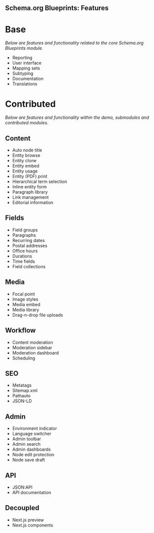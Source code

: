 Schema.org Blueprints: Features
-------------------------------

# Base

_Below are features and functionality related to the core Schema.org Blueprints module._

- Reporting
- User interface
- Mapping sets
- Subtyping
- Documentation
- Translations

# Contributed

_Below are features and functionality within the demo, submodules and contributed modules._

## Content
- Auto node title
- Entity browse
- Entity clone
- Entity embed
- Entity usage
- Entity (PDF) print 
- Hierarchical term selection
- Inline entity form
- Paragraph library
- Link management
- Editorial information

## Fields
- Field groups
- Paragraphs
- Recurring dates
- Postal addresses
- Office hours
- Durations
- Time fields
- Field collections

## Media
- Focal point
- Image styles
- Media embed
- Media library
- Drag-n-drop file uploads

## Workflow
- Content moderation
- Moderation sidebar
- Moderation dashboard
- Scheduling

## SEO
- Metatags
- Sitemap.xml
- Pathauto
- JSON-LD

## Admin
- Environment indicator
- Language switcher
- Admin toolbar
- Admin search
- Admin dashboards
- Node edit protection
- Node save draft

## API
- JSON:API
- API documentation

## Decoupled
- Next.js preview
- Next.js components 
